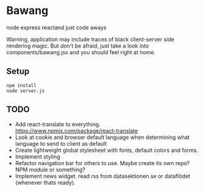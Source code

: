# Bawang
node express reactand just code aways

Warning, application may include traces of black client-server side rendering magic.
But don't be afraid, just take a look into components/bawang.jsx and you should feel right at home.

## Setup

    npm install
    node server.js

## TODO
* Add react-translate to everything. https://www.npmjs.com/package/react-translate
* Look at cookie and browser default language when determining what language to send to client as default
* Create lightweight global stylesheet with fonts, default colors and forms.
* Implement styling
* Refactor navigation bar for others to use. Maybe create its own repo? NPM module or something?
* Implement news widget. read rss from datasektionen.se or dataflödet (whenever thats ready).

